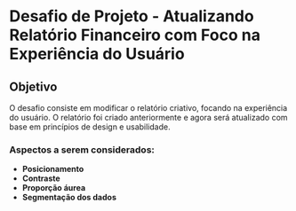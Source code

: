 
# Desafio de Projeto - Atualizando Relatório Financeiro com Foco na Experiência do Usuário

## Objetivo
O desafio consiste em modificar o relatório criativo, focando na experiência do usuário. O relatório foi criado anteriormente e agora será atualizado com base em princípios de design e usabilidade.

### Aspectos a serem considerados:
- **Posicionamento**
- **Contraste**
- **Proporção áurea**
- **Segmentação dos dados**


